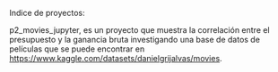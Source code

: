 Indice de proyectos:

  p2_movies_jupyter, es un proyecto que muestra la correlación entre el presupuesto y la ganancia bruta investigando una base de datos de películas que se puede encontrar en https://www.kaggle.com/datasets/danielgrijalvas/movies. 
